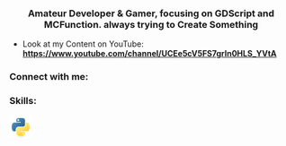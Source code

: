 <h3 align="center">Amateur Developer & Gamer, focusing on GDScript and MCFunction. always trying to Create Something</h3>

- Look at my Content on YouTube: **https://www.youtube.com/channel/UCEe5cV5FS7grIn0HLS_YVtA**

<h3 align="left">Connect with me:</h3>
<p align="left">
</p>

<h3 align="left">Skills:</h3>
<p align="left"> <a href="https://www.google.com/url?sa=i&url=https%3A%2F%2Fflathub.org%2Fde%2Fapps%2Forg.godotengine.Godot3Sharp&psig=AOvVaw20Wzh_SsYzf6DMVvtcvhsk&ust=1720298132630000&source=images&cd=vfe&opi=89978449&ved=0CBQQjRxqFwoTCPC_p4rgkIcDFQAAAAAdAAAAABAE" target="_blank" rel="noreferrer"> <img src="https://raw.githubusercontent.com/devicons/devicon/master/icons/python/python-original.svg" alt="python" width="40" height="40"/> </a> </p>
